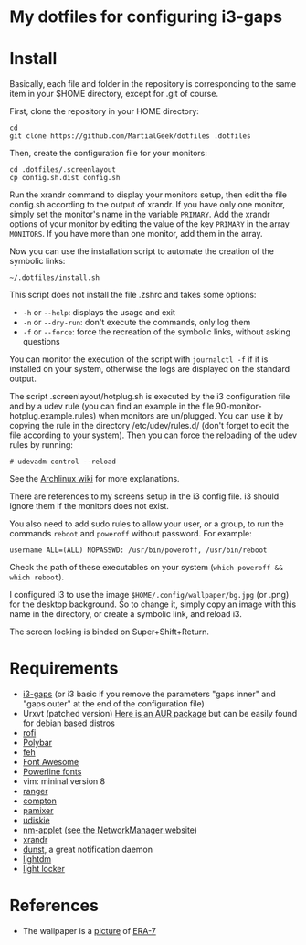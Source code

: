 My dotfiles for configuring i3-gaps
===================================

# Install

Basically, each file and folder in the repository is corresponding to the same item in your $HOME directory, except for .git of course.

First, clone the repository in your HOME directory:

    cd
    git clone https://github.com/MartialGeek/dotfiles .dotfiles

Then, create the configuration file for your monitors:

    cd .dotfiles/.screenlayout
    cp config.sh.dist config.sh

Run the xrandr command to display your monitors setup, then edit the file config.sh according to the output of xrandr. If you have only one monitor, simply set the monitor's name in the variable `PRIMARY`. Add the xrandr options of your monitor by editing the value of the key `PRIMARY` in the array `MONITORS`.
If you have more than one monitor, add them in the array.

Now you can use the installation script to automate the creation of the symbolic links:

    ~/.dotfiles/install.sh

This script does not install the file .zshrc and takes some options:
* `-h` or `--help`: displays the usage and exit
* `-n` or `--dry-run`: don't execute the commands, only log them
* `-f` or `--force`: force the recreation of the symbolic links, without asking questions

You can monitor the execution of the script with `journalctl -f` if it is installed on your system, otherwise the logs are displayed on the standard output.

The script .screenlayout/hotplug.sh is executed by the i3 configuration file and by a udev rule (you can find an example in the file 90-monitor-hotplug.example.rules) when monitors are un/plugged.
You can use it by copying the rule in the directory /etc/udev/rules.d/ (don't forget to edit the file according to your system).
Then you can force the reloading of the udev rules by running:

    # udevadm control --reload

See the [Archlinux wiki](https://wiki.archlinux.org/index.php/Udev#Execute_on_VGA_cable_plug_in) for more explanations.

There are references to my screens setup in the i3 config file. i3 should ignore them if the monitors does not exist.

You also need to add sudo rules to allow your user, or a group, to run the commands `reboot` and `poweroff` without password. For example:

    username ALL=(ALL) NOPASSWD: /usr/bin/poweroff, /usr/bin/reboot

Check the path of these executables on your system (`which poweroff && which reboot`).

I configured i3 to use the image `$HOME/.config/wallpaper/bg.jpg` (or .png) for the desktop background. So to change it, simply copy an image with this name in the directory, or create a symbolic link, and reload i3.

The screen locking is binded on Super+Shift+Return.

# Requirements

* [i3-gaps](https://github.com/Airblader/i3) (or i3 basic if you remove the parameters "gaps inner" and "gaps outer" at the end of the configuration file)
* Urxvt (patched version) [Here is an AUR package](https://aur.archlinux.org/packages/rxvt-unicode-patched/) but can be easily found for debian based distros
* [rofi](https://github.com/DaveDavenport/rofi)
* [Polybar](https://github.com/jaagr/polybar)
* [feh](https://feh.finalrewind.org/)
* [Font Awesome](http://fontawesome.io/)
* [Powerline fonts](https://github.com/powerline/fonts)
* vim: mininal version 8 
* [ranger](http://ranger.nongnu.org/)
* [compton](https://github.com/chjj/compton)
* [pamixer](https://github.com/cdemoulins/pamixer)
* [udiskie](https://github.com/coldfix/udiskie)
* [nm-applet](git://git.gnome.org/network-manager-applet) ([see the NetworkManager website](https://wiki.gnome.org/Projects/NetworkManager/))
* [xrandr](https://www.x.org/wiki/)
* [dunst](https://github.com/dunst-project/dunst), a great notification daemon
* [lightdm](https://www.freedesktop.org/wiki/Software/LightDM/)
* [light locker](https://github.com/the-cavalry/light-locker)

# References 

* The wallpaper is a [picture](https://www.deviantart.com/art/REAPER-669345499) of [ERA-7](https://era-7.deviantart.com/)

